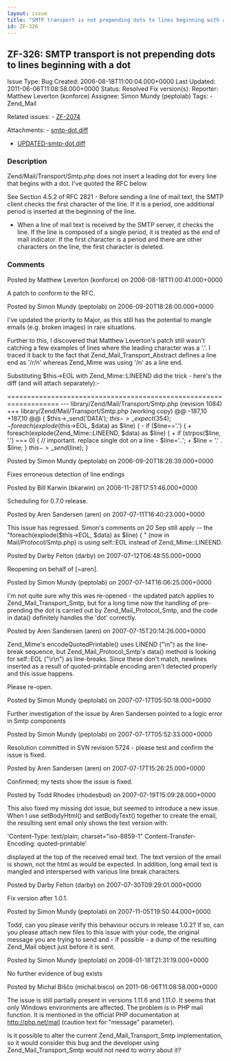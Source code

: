```yaml
---
layout: issue
title: "SMTP transport is not prepending dots to lines beginning with a dot"
id: ZF-326
---
```


ZF-326: SMTP transport is not prepending dots to lines beginning with a dot
---------------------------------------------------------------------------

 Issue Type: Bug Created: 2006-08-18T11:00:04.000+0000 Last Updated: 2011-06-06T11:08:58.000+0000 Status: Resolved Fix version(s): 
 Reporter:  Matthew Leverton (konforce)  Assignee:  Simon Mundy (peptolab)  Tags: - Zend\_Mail
 
 Related issues: - [ZF-2074](/issues/browse/ZF-2074)
 
 Attachments: - [smtp-dot.diff](/issues/secure/attachment/10093/smtp-dot.diff)
- [UPDATED-smtp-dot.diff](/issues/secure/attachment/10103/UPDATED-smtp-dot.diff)
 
### Description

Zend/Mail/Transport/Smtp.php does not insert a leading dot for every line that begins with a dot. I've quoted the RFC below.

See Section 4.5.2 of RFC 2821 - Before sending a line of mail text, the SMTP client checks the first character of the line. If it is a period, one additional period is inserted at the beginning of the line.

- When a line of mail text is received by the SMTP server, it checks the line. If the line is composed of a single period, it is treated as the end of mail indicator. If the first character is a period and there are other characters on the line, the first character is deleted.
 


 

### Comments

Posted by Matthew Leverton (konforce) on 2006-08-18T11:00:41.000+0000

A patch to conform to the RFC.

 

 

Posted by Simon Mundy (peptolab) on 2006-09-20T18:28:00.000+0000

I've updated the priority to Major, as this still has the potential to mangle emails (e.g. broken images) in rare situations.

Further to this, I discovered that Matthew Leverton's patch still wasn't catching a few examples of lines where the leading character was a '.'. I traced it back to the fact that Zend\_Mail\_Transport\_Abstract defines a line end as '/r/n' whereas Zend\_Mime was using '/n' as a line end.

Substituting $this->EOL with Zend\_Mime::LINEEND did the trick - here's the diff (and will attach separately):-

=================================================================== --- library/Zend/Mail/Transport/Smtp.php (revision 1084) +++ library/Zend/Mail/Transport/Smtp.php (working copy) @@ -187,10 +187,10 @@ { $this->\_send('DATA'); $this->\_expect(354); - foreach(explode($this->EOL, $data) as $line) { - if ($line=='.') { + foreach(explode(Zend\_Mime::LINEEND, $data) as $line) { + if (strpos($line, '.') === 0) { // important. replace single dot on a line - $line='..'; + $line = '.' . $line; } $this->\_send($line); }

 

 

Posted by Simon Mundy (peptolab) on 2006-09-20T18:28:39.000+0000

Fixes erroneous detection of line endings

 

 

Posted by Bill Karwin (bkarwin) on 2006-11-28T17:51:46.000+0000

Scheduling for 0.7.0 release.

 

 

Posted by Aren Sandersen (aren) on 2007-07-11T16:40:23.000+0000

This issue has regressed. Simon's comments on 20 Sep still apply -- the "foreach(explode($this->EOL, $data) as $line) { " (now in Mail/Protocol/Smtp.php) is using self::EOL instead of Zend\_Mime::LINEEND.

 

 

Posted by Darby Felton (darby) on 2007-07-12T06:48:55.000+0000

Reopening on behalf of [~aren].

 

 

Posted by Simon Mundy (peptolab) on 2007-07-14T16:06:25.000+0000

I'm not quite sure why this was re-opened - the updated patch applies to Zend\_Mail\_Transport\_Smtp, but for a long time now the handling of pre-prending the dot is carried out by Zend\_Mail\_Protocol\_Smtp, and the code in data() definitely handles the 'dot' correctly.

 

 

Posted by Aren Sandersen (aren) on 2007-07-15T20:14:26.000+0000

Zend\_Mime's encodeQuotedPrintable() uses LINEND ("\\n") as the line-break sequence, but Zend\_Mail\_Protocol\_Smtp's data() method is looking for self::EOL ("\\r\\n") as line-breaks. Since these don't match, newlines inserted as a result of quoted-printable encoding aren't detected properly and this issue happens.

Please re-open.

 

 

Posted by Simon Mundy (peptolab) on 2007-07-17T05:50:18.000+0000

Further investigation of the issue by Aren Sandersen pointed to a logic error in Smtp components

 

 

Posted by Simon Mundy (peptolab) on 2007-07-17T05:52:33.000+0000

Resolution committed in SVN revision 5724 - please test and confirm the issue is fixed.

 

 

Posted by Aren Sandersen (aren) on 2007-07-17T15:26:25.000+0000

Confirmed; my tests show the issue is fixed.

 

 

Posted by Todd Rhodes (rhodesbud) on 2007-07-19T15:09:28.000+0000

This also fixed my missing dot issue, but seemed to introduce a new issue. When I use setBodyHtml() and setBodyText() together to create the email, the resulting sent email only shows the text version with:

'Content-Type: text/plain; charset="iso-8859-1" Content-Transfer-Encoding: quoted-printable'

displayed at the top of the received email text. The text version of the email is shown, not the html as would be expected. In addition, long email text is mangled and interspersed with various line break characters.

 

 

Posted by Darby Felton (darby) on 2007-07-30T09:29:01.000+0000

Fix version after 1.0.1.

 

 

Posted by Simon Mundy (peptolab) on 2007-11-05T19:50:44.000+0000

Todd, can you please verify this behaviour occurs in release 1.0.2? If so, can you please attach new files to this issue with your code, the original message you are trying to send and - if possible - a dump of the resulting Zend\_Mail object just before it is sent.

 

 

Posted by Simon Mundy (peptolab) on 2008-01-18T21:31:19.000+0000

No further evidence of bug exists

 

 

Posted by Michal Biščo (michal.bisco) on 2011-06-06T11:08:58.000+0000

The issue is still partially present in versions 1.11.6 and 1.11.0. It seems that only Windows environments are affected. The problem is in PHP mail function. It is mentioned in the official PHP documentation at <http://php.net/mail> (caution text for "message" parameter).

Is it possible to alter the current Zend\_Mail\_Transport\_Smtp implementation, so it would consider this bug and the developer using Zend\_Mail\_Transport\_Smtp would not need to worry about it?

 

 